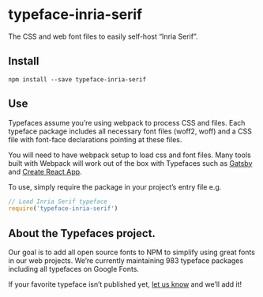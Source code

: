 
# typeface-inria-serif

The CSS and web font files to easily self-host “Inria Serif”.

## Install

`npm install --save typeface-inria-serif`

## Use

Typefaces assume you’re using webpack to process CSS and files. Each typeface
package includes all necessary font files (woff2, woff) and a CSS file with
font-face declarations pointing at these files.

You will need to have webpack setup to load css and font files. Many tools built
with Webpack will work out of the box with Typefaces such as [Gatsby](https://github.com/gatsbyjs/gatsby)
and [Create React App](https://github.com/facebookincubator/create-react-app).

To use, simply require the package in your project’s entry file e.g.

```javascript
// Load Inria Serif typeface
require('typeface-inria-serif')
```

## About the Typefaces project.

Our goal is to add all open source fonts to NPM to simplify using great fonts in
our web projects. We’re currently maintaining 983 typeface packages
including all typefaces on Google Fonts.

If your favorite typeface isn’t published yet, [let us know](https://github.com/KyleAMathews/typefaces)
and we’ll add it!

